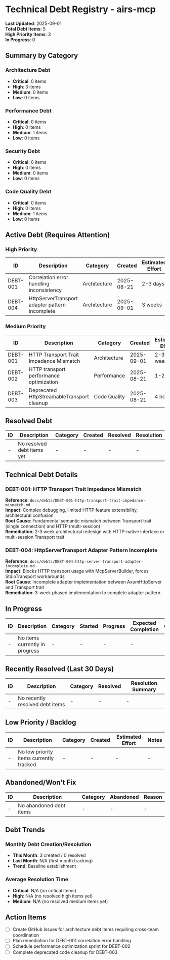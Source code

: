 # Technical Debt Registry - airs-mcp

**Last Updated**: 2025-09-01  
**Total Debt Items**: 5  
**High Priority Items**: 3  
**In Progress**: 0

## Summary by Category

### Architecture Debt
- **Critical**: 0 items
- **High**: 3 items  
- **Medium**: 0 items
- **Low**: 0 items

### Performance Debt
- **Critical**: 0 items
- **High**: 0 items
- **Medium**: 1 items
- **Low**: 0 items

### Security Debt
- **Critical**: 0 items
- **High**: 0 items
- **Medium**: 0 items
- **Low**: 0 items

### Code Quality Debt
- **Critical**: 0 items
- **High**: 0 items
- **Medium**: 1 items 
- **Low**: 0 items

## Active Debt (Requires Attention)

### High Priority
| ID | Description | Category | Created | Estimated Effort | Owner | GitHub Issue |
|----|-------------|----------|---------|------------------|-------|--------------|
| DEBT-001 | Correlation error handling inconsistency | Architecture | 2025-08-21 | 2-3 days | Core Team | TBD |
| DEBT-004 | HttpServerTransport adapter pattern incomplete | Architecture | 2025-09-01 | 3 weeks | Core Team | TBD |

### Medium Priority
| ID | Description | Category | Created | Estimated Effort | Owner | GitHub Issue |  
|----|-------------|----------|---------|------------------|-------|--------------|
| DEBT-001 | HTTP Transport Trait Impedance Mismatch | Architecture | 2025-09-01 | 2-3 weeks | Core Team | TBD |
| DEBT-002 | HTTP transport performance optimization | Performance | 2025-08-21 | 1-2 days | Core Team | TBD |
| DEBT-003 | Deprecated HttpStreamableTransport cleanup | Code Quality | 2025-08-21 | 4 hours | Core Team | TBD |

## Resolved Debt

| ID | Description | Category | Created | Resolved | Resolution |
|----|-------------|----------|---------|----------|------------|
| - | No resolved debt items yet | - | - | - | - |

## Technical Debt Details

### DEBT-001: HTTP Transport Trait Impedance Mismatch  
**Reference**: `docs/debts/DEBT-001-http-transport-trait-impedance-mismatch.md`  
**Impact**: Complex debugging, limited HTTP feature extensibility, architectural confusion  
**Root Cause**: Fundamental semantic mismatch between Transport trait (single connection) and HTTP (multi-session)  
**Remediation**: 2-3 week architectural redesign with HTTP-native interface or multi-session Transport trait

### DEBT-004: HttpServerTransport Adapter Pattern Incomplete  
**Reference**: `docs/debts/DEBT-004-http-server-transport-adapter-incomplete.md`  
**Impact**: Blocks HTTP transport usage with McpServerBuilder, forces StdioTransport workarounds  
**Root Cause**: Incomplete adapter implementation between AxumHttpServer and Transport trait  
**Remediation**: 3-week phased implementation to complete adapter pattern

## In Progress

| ID | Description | Category | Started | Progress | Expected Completion | Owner |
|----|-------------|----------|---------|----------|-------------------|-------|
| - | No items currently in progress | - | - | - | - | - |

## Recently Resolved (Last 30 Days)

| ID | Description | Category | Resolved | Resolution Summary | 
|----|-------------|----------|----------|-------------------|
| - | No recently resolved debt items | - | - | - |

## Low Priority / Backlog

| ID | Description | Category | Created | Estimated Effort | Notes |
|----|-------------|----------|---------|------------------|-------|
| - | No low priority items currently tracked | - | - | - | - |

## Abandoned/Won't Fix

| ID | Description | Category | Abandoned | Reason |
|----|-------------|----------|-----------|--------|
| - | No abandoned debt items | - | - | - |

## Debt Trends

### Monthly Debt Creation/Resolution
- **This Month**: 3 created / 0 resolved
- **Last Month**: N/A (first month tracking)  
- **Trend**: Baseline establishment

### Average Resolution Time
- **Critical**: N/A (no critical items)
- **High**: N/A (no resolved high items yet)
- **Medium**: N/A (no resolved medium items yet)

## Action Items
- [ ] Create GitHub Issues for architecture debt items requiring cross-team coordination
- [ ] Plan remediation for DEBT-001 correlation error handling
- [ ] Schedule performance optimization sprint for DEBT-002
- [ ] Complete deprecated code cleanup for DEBT-003
